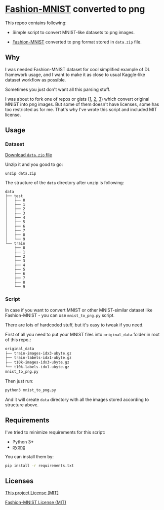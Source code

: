 # [Fashion-MNIST] converted to png

This repoo contains following:

- Simple script to convert MNIST-like datasets to png images.

- [Fashion-MNIST] converted to png format stored in `data.zip` file.

## Why

I was needed Fashion-MNIST dataset for cool simplified example of DL framework
usage, and I want to make it as close to usual Kaggle-like dataset workflow as
possible.

Sometimes you just don't want all this parsing stuff.

I was about to fork one of repos or gists ([1], [2], [3]) which convert original
MNIST into png images. But some of them doesn't have licenses, some has too
restricted as for me. That's why I've wrote this script and included MIT
license.

## Usage

### Dataset

[Download `data.zip` file](4)

Unzip it and you good to go:

```
unzip data.zip
```

The structure of the `data` directory after unzip is following:

```
data
├── test
│   ├── 0
│   ├── 1
│   ├── 2
│   ├── 3
│   ├── 4
│   ├── 5
│   ├── 6
│   ├── 7
│   ├── 8
│   └── 9
└── train
    ├── 0
    ├── 1
    ├── 2
    ├── 3
    ├── 4
    ├── 5
    ├── 6
    ├── 7
    ├── 8
    └── 9
```

### Script

In case if you want to convert MNIST or other MNIST-similar dataset like
Fashion-MNIST - you can use `mnist_to_png.py` script.

There are lots of hardcoded stuff, but it's easy to tweak if you need.

First of all you need to put your MNIST files into `original_data` folder in
root of this repo.:

```bash
original_data
├── train-images-idx3-ubyte.gz
├── train-labels-idx1-ubyte.gz
├── t10k-images-idx3-ubyte.gz
└── t10k-labels-idx1-ubyte.gz
mnist_to_png.py
```

Then just run:

```bash
python3 mnist_to_png.py
```

And it will create `data` directory with all the images stored according to
structure above.

## Requirements

I've tried to minimize requirements for this script:

- Python 3+
- [pypng]

You can install them by:

```bash
pip install -r requirements.txt
```

## Licenses

[This project License (MIT)](https://github.com/DeepLenin/fashion-mnist_png/blob/master/LICENSE)

[Fashion-MNIST License (MIT)](https://github.com/zalandoresearch/fashion-mnist/blob/master/LICENSE)

[1]: https://github.com/myleott/mnist_png
[2]: https://github.com/pjreddie/mnist-csv-png
[3]: https://gist.github.com/fukuroder/caa351677bf718a8bfe6265c2a45211f
[4]: https://github.com/deeplenin/fashion-mnist_png/raw/master/data.zip
[pypng]: https://github.com/drj11/pypng
[Fashion-MNIST]: https://github.com/zalandoresearch/fashion-mnist
